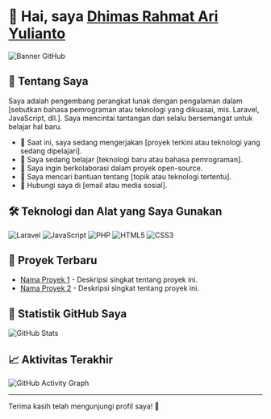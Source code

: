 # 👋 Hai, saya [Dhimas Rahmat Ari Yulianto](https://github.com/Flabb-ers)

![Banner GitHub](https://link_banner_github) <!-- Ganti dengan URL gambar banner yang menarik -->

## 🌟 Tentang Saya

Saya adalah pengembang perangkat lunak dengan pengalaman dalam [sebutkan bahasa pemrograman atau teknologi yang dikuasai, mis. Laravel, JavaScript, dll.]. Saya mencintai tantangan dan selalu bersemangat untuk belajar hal baru.

- 🔭 Saat ini, saya sedang mengerjakan [proyek terkini atau teknologi yang sedang dipelajari].
- 🌱 Saya sedang belajar [teknologi baru atau bahasa pemrograman].
- 👯 Saya ingin berkolaborasi dalam proyek open-source.
- 🤔 Saya mencari bantuan tentang [topik atau teknologi tertentu].
- 💬 Hubungi saya di [email atau media sosial].

## 🛠️ Teknologi dan Alat yang Saya Gunakan

![Laravel](https://img.shields.io/badge/-Laravel-FF2D55?style=flat-square&logo=laravel&logoColor=white) 
![JavaScript](https://img.shields.io/badge/-JavaScript-F7DF1E?style=flat-square&logo=javascript&logoColor=black) 
![PHP](https://img.shields.io/badge/-PHP-777BB4?style=flat-square&logo=php&logoColor=white) 
![HTML5](https://img.shields.io/badge/-HTML5-E34F26?style=flat-square&logo=html5&logoColor=white) 
![CSS3](https://img.shields.io/badge/-CSS3-1572B6?style=flat-square&logo=css3&logoColor=white)

## 🎥 Proyek Terbaru

- [Nama Proyek 1](https://github.com/nama-kamu/proyek-1) - Deskripsi singkat tentang proyek ini.
- [Nama Proyek 2](https://github.com/nama-kamu/proyek-2) - Deskripsi singkat tentang proyek ini.

## 🎉 Statistik GitHub Saya

![GitHub Stats](https://github-readme-stats.vercel.app/api?username=Flabb-ers&show_icons=true&hide_title=true&count_private=true&theme=radical) <!-- Ganti dengan username GitHub kamu -->

## 📈 Aktivitas Terakhir

![GitHub Activity Graph](https://activity-graph.herokuapp.com/graph?username=Flabb-ers&theme=react-dark) <!-- Ganti dengan username GitHub kamu -->

---

Terima kasih telah mengunjungi profil saya! 🚀
